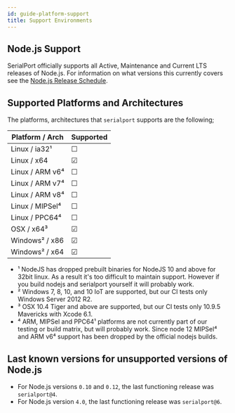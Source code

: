 ```yaml
---
id: guide-platform-support
title: Support Environments
---
```


## Node.js Support

SerialPort officially supports all Active, Maintenance and Current LTS releases of Node.js. For information on what versions this currently covers see the [Node.js Release Schedule](https://github.com/nodejs/Release#release-schedule).


## Supported Platforms and Architectures
The platforms, architectures that `serialport` supports are the following;

| Platform / Arch | Supported |
|       ---       | --- |
| Linux / ia32¹   |  ☐  |
| Linux / x64     |  ☑  |
| Linux / ARM v6⁴ |  ☐  |
| Linux / ARM v7⁴ |  ☐  |
| Linux / ARM v8⁴ |  ☐  |
| Linux / MIPSel⁴ |  ☐  |
| Linux / PPC64⁴  |  ☐  |
| OSX / x64³      |  ☑  |
| Windows² / x86  |  ☑  |
| Windows² / x64  |  ☑  |


- ¹ NodeJS has dropped prebuilt binaries for NodeJS 10 and above for 32bit linux. As a result it's too difficult to maintain support. However if you build nodejs and serialport yourself it will probably work.
- ² Windows 7, 8, 10, and 10 IoT are supported, but our CI tests only Windows Server 2012 R2.
- ³ OSX 10.4 Tiger and above are supported, but our CI tests only 10.9.5 Mavericks with Xcode 6.1.
- ⁴ ARM, MIPSel and PPC64¹ platforms are not currently part of our testing or build matrix, but will probably work. Since node 12 MIPSel⁴ and ARM v6⁴ support has been dropped by the official nodejs builds.

## Last known versions for unsupported versions of Node.js

- For Node.js versions `0.10` and `0.12`, the last functioning release was `serialport@4`.
- For Node.js version `4.0`, the last functioning release was `serialport@6`.
